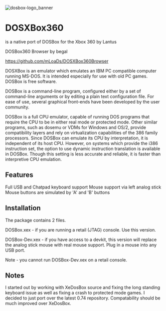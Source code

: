 ![dosbox-logo_banner](https://github.com/user-attachments/assets/d0c8332a-0377-4579-9ece-2c6c6f192b61)

# DOSXBox360
is a native port of DOSBox for the Xbox 360 by Lantus 

DOSBox360 Browser by begal

https://github.com/mLoaDs/DOSXBox360Browser

DOSXBox is an emulator which emulates an IBM PC compatible computer running MS-DOS.
It is intended especially for use with old PC games. DOSBox is free software.

DOSBox is a command-line program, configured either by a set of command-line arguments or by editing a plain text configuration file. For ease of use, several graphical front-ends have been developed by the user community.


DOSBox is a full CPU emulator, capable of running DOS programs that require the CPU to be in either real mode or protected mode. Other similar programs, such as dosemu or VDMs for Windows and OS/2, provide compatibility layers and rely on virtualization capabilities of the 386 family processors. Since DOSBox can emulate its CPU by interpretation, it is independent of its host CPU. However, on systems which provide the i386 instruction set, the option to use dynamic instruction translation is available in DOSBox. Though this setting is less accurate and reliable, it is faster than interpretive CPU emulation.

Features
--------

Full USB and Chatpad keyboard support
Mouse support via left analog stick
Mouse buttons are simulated by 'A' and 'B' buttons

Installation
------------

The package contains 2 files.

DOSBox.xex - if you are running a retail (JTAG) console. Use this version.

DOSBox-Dev.xex - if you have access to a devkit, this version will replace the analog stick mouse with real mouse support. Plug in a mouse into any USB port.

Note - you cannot run DOSBox-Dev.xex on a retail console.

Notes
-----

I started out by working with XeDosBox source and fixing the long standing keyboard issue as well as fixing a crash to protected mode games. I decided to just port over the latest 0.74 repository. Compatability should be much improved over XeDosBox.
